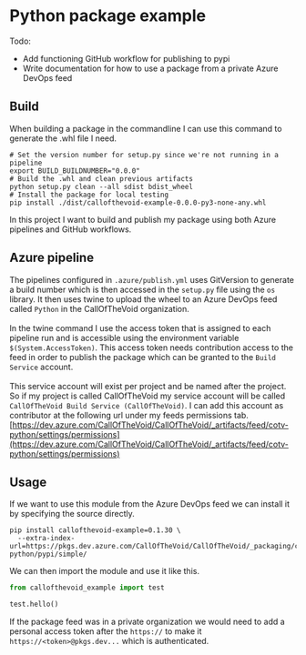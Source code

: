 # Python package example
Todo:

- Add functioning GitHub workflow for publishing to pypi
- Write documentation for how to use a package from a private Azure DevOps feed

## Build
When building a package in the commandline I can use this command to generate the .whl file I need.
``` shell
# Set the version number for setup.py since we're not running in a pipeline
export BUILD_BUILDNUMBER="0.0.0"
# Build the .whl and clean previous artifacts
python setup.py clean --all sdist bdist_wheel
# Install the package for local testing
pip install ./dist/callofthevoid-example-0.0.0-py3-none-any.whl
```
In this project I want to build and publish my package using both Azure pipelines and GitHub workflows.
## Azure pipeline 
The pipelines configured in `.azure/publish.yml` uses GitVersion to generate a build number which is then accessed in the `setup.py` file using the `os` library.
It then uses twine to upload the wheel to an Azure DevOps feed called `Python` in the CallOfTheVoid organization.
<br/><br/>
In the twine command I use the access token that is assigned to each pipeline run and is accessible using the environment variable `$(System.AccessToken)`. 
This access token needs contribution access to the feed in order to publish the package which can be granted to the `Build Service` account.
<br/><br/>
This service account will exist per project and be named after the project. So if my project is called CallOfTheVoid my service account will be called `CallOfTheVoid Build Service (CallOfTheVoid)`.
I can add this account as contributor at the following url under my feeds permissions tab.
<br/>
[https://dev.azure.com/CallOfTheVoid/CallOfTheVoid/_artifacts/feed/cotv-python/settings/permissions](https://dev.azure.com/CallOfTheVoid/CallOfTheVoid/_artifacts/feed/cotv-python/settings/permissions)
## Usage
If we want to use this module from the Azure DevOps feed we can install it by specifying the source directly.
``` shell
pip install callofthevoid-example=0.1.30 \
  --extra-index-url=https://pkgs.dev.azure.com/CallOfTheVoid/CallOfTheVoid/_packaging/cotv-python/pypi/simple/
```
We can then import the module and use it like this.
``` python
from callofthevoid_example import test

test.hello()
```
If the package feed was in a private organization we would need to add a personal access token after the `https://` to make it `https://<token>@pkgs.dev...` which is authenticated.
